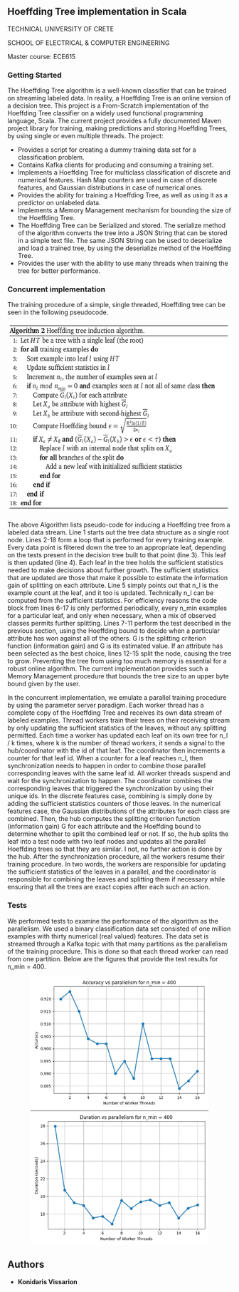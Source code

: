 

## Hoeffding Tree implementation in Scala

TECHNICAL UNIVERSITY OF CRETE

SCHOOL OF ELECTRICAL & COMPUTER ENGINEERING

Master course: ECE615


### Getting Started

The Hoeffding Tree algorithm is a well-known classifier that can be trained on streaming labeled data. In reality, a 
Hoeffding Tree is an online version of a decision tree. This project is a From-Scratch implementation of the Hoeffding 
Tree classifier on a widely used functional programming language, Scala. The current project provides a fully documented 
Maven project library for training, making predictions and storing Hoeffding Trees, by using single or even multiple 
threads. The project:

* Provides a script for creating a dummy training data set for a classification problem.
* Contains Kafka clients for producing and consuming a training set.
* Implements a Hoeffding Tree for multiclass classification of discrete and numerical features. Hash Map counters are 
used in case of discrete features, and Gaussian distributions in case of numerical ones.
* Provides the ability for training a Hoeffding Tree, as well as using it as a predictor on unlabeled data.
* Implements a Memory Management mechanism for bounding the size of the Hoeffding Tree.
* The Hoeffding Tree can be Serialized and stored. The serialize method of the algorithm converts the tree into a JSON 
String that can be stored in a simple text file. The same JSON String can be used to deserialize and load a trained tree, 
by using the deserialize method of the Hoeffding Tree.
* Provides the user with the ability to use many threads when training the tree for better performance.
 

### Concurrent implementation
 
The training procedure of a simple, single threaded, Hoeffding tree can be seen in the following pseudocode.

<p align="center">
  <img width="579" height="429" src="https://github.com/ArisKonidaris/HoeffdingTrees/blob/master/HoeffdingTreePseudocode.png">
</p>

The above Algorithm  lists pseudo-code for inducing a Hoeffding tree from a labeled data stream. Line 1 starts out the 
tree data structure as a single root node. Lines 2-18 form a loop that is performed for every training example. Every 
data point is filtered down the tree to an appropriate leaf, depending on the tests present in the decision tree built 
to that point (line 3). This leaf is then updated (line 4). Each leaf in the tree holds the sufficient statistics needed 
to make decisions about further growth. The sufficient statistics that are updated are those that make it possible to 
estimate the information gain of splitting on each attribute. Line 5 simply points out that n_l is the example count at 
the leaf, and it too is updated. Technically n_l can be computed from the sufficient statistics. For efficiency reasons 
the code block from lines 6-17 is only performed periodically, every n_min examples for a particular leaf, and only when 
necessary, when a mix of observed classes permits further splitting. Lines 7-11 perform the test described in the 
previous section, using the Hoeffding bound to decide when a particular attribute has won against all of the others. G 
is the splitting criterion function (information gain) and G is its estimated value. If an attribute has been selected 
as the best choice, lines 12-15 split the node, causing the tree to grow. Preventing the tree from using too much memory
is essential for a robust online algorithm. The current implementation provides such a Memory Management procedure that 
bounds the tree size to an upper byte bound given by the user.

In the concurrent implementation, we emulate a parallel training procedure by using the parameter server paradigm. Each 
worker thread has a complete copy of the Hoeffding Tree and receives its own data stream of labeled examples. Thread
workers train their trees on their receiving stream by only updating the sufficient statistics of the leaves, without 
any splitting permitted. Each time a worker has updated each leaf on its own tree for n_l / k times, where k is the 
number of thread workers, it sends a signal to the hub/coordinator with the id of that leaf. The coordinator then 
increments a counter for that leaf id. When a counter for a leaf reaches n_l, then synchronization needs to happen in 
order to combine those parallel corresponding leaves with the same leaf id. All worker threads suspend and wait for the 
synchronization to happen. The coordinator combines the corresponding leaves that triggered the synchronization by using
their unique ids. In the discrete features case, combining is simply done by adding the sufficient statistics counters 
of those leaves. In the numerical features case, the Gaussian distributions of the attributes for each class are 
combined. Then, the hub computes the splitting criterion function (information gain) G for each attribute and the 
Hoeffding bound to determine whether to split the combined leaf or not. If so, the hub splits the leaf into a test node 
with two leaf nodes and updates all the parallel Hoeffding trees so that they are similar. I not, no further action is 
done by the hub. After the synchronization procedure, all the workers resume their training procedure. In two words, the
workers are responsible for updating the sufficient statistics of the leaves in a parallel, and the coordinator is 
responsible for combining the leaves and splitting them if necessary while ensuring that all the trees are exact copies 
after each such an action. 


### Tests
We performed tests to examine the performance of the algorithm as the parallelism. We used a binary classification data
set consisted of one million examples with thirty numerical (real valued) features. The data set is streamed through a 
Kafka topic with that many partitions as the parallelism of the training procedure. This is done so that each thread 
worker can read from one partition. Below are the figures that provide the test results for n_min = 400.

<p align="center">
  <img src="https://github.com/ArisKonidaris/HoeffdingTrees/blob/master/Accuracy_vs_Parallelism.png" width="400" />
  <img src="https://github.com/ArisKonidaris/HoeffdingTrees/blob/master/Duration_vs_Parallelism.png" width="400" /> 
</p>

## Authors
* **Konidaris Vissarion**